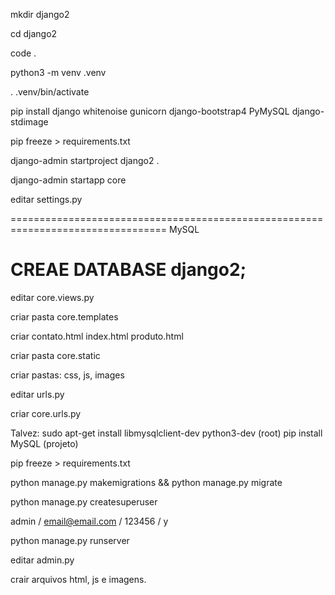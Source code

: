 mkdir django2

cd django2

code .

python3 -m venv .venv

. .venv/bin/activate

pip install django whitenoise gunicorn django-bootstrap4 PyMySQL django-stdimage

pip freeze > requirements.txt

django-admin startproject django2 .

django-admin startapp core

editar settings.py

=================================================================================
MySQL

CREAE DATABASE django2;
=================================================================================

editar core.views.py

criar pasta core.templates

criar contato.html index.html produto.html

criar pasta core.static

criar pastas: css, js, images

editar urls.py

criar core.urls.py

Talvez:
sudo apt-get install libmysqlclient-dev python3-dev (root)
pip install MySQL (projeto)

pip freeze > requirements.txt

python manage.py makemigrations && python manage.py migrate

python manage.py createsuperuser

admin / email@email.com / 123456 / y

python manage.py runserver

editar admin.py







crair arquivos html, js e imagens.